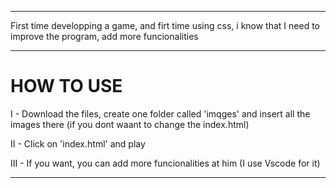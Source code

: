 -------------------------------------------------------------------------------------------------------------------------------------------------------------------------

First time developping a game, and firt time using css, i know that I need to improve the program, add more funcionalities

-------------------------------------------------------------------------------------------------------------------------------------------------------------------------

# HOW TO USE

I - Download the files, create one folder called 'imqges' and insert all the images there (if you dont waant to change the index.html)

II - Click on 'index.html' and play

III - If you want, you can add more funcionalities at him (I use Vscode for it)

-------------------------------------------------------------------------------------------------------------------------------------------------------------------------



